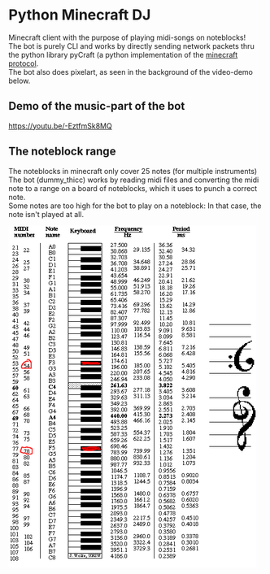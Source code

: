 # Python Minecraft DJ
 Minecraft client with the purpose of playing midi-songs on noteblocks! \
 The bot is purely CLI and works by directly sending network packets thru the python library pyCraft (a python implementation of the [minecraft protocol](https://wiki.vg/Protocol). \
 The bot also does pixelart, as seen in the background of the video-demo below.

## Demo of the music-part of the bot
https://youtu.be/-EztfmSk8MQ

## The noteblock range
The noteblocks in minecraft only cover 25 notes (for multiple instruments)
The bot (dummy_thicc) works by reading midi files and converting the midi note to a range on a board of noteblocks, which it uses to punch a correct note. \
Some notes are too high for the bot to play on a noteblock: In that case, the note isn't played at all.

![piano_range](https://github.com/ThomasSelvig/Python-Minecraft-DJ/blob/master/pianorange.png)
